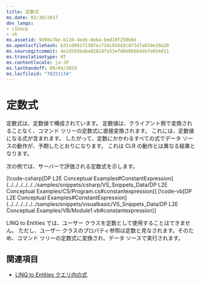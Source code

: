 ```yaml
---
title: 定数式
ms.date: 03/30/2017
dev_langs:
- csharp
- vb
ms.assetid: 9d98a7be-b110-4edb-8eba-bed10f250b6d
ms.openlocfilehash: b31cd881f1307ec734c026d3c873d7a650e19a20
ms.sourcegitcommit: 4e2d355baba82814fa53efd6b8bbb45bfe054d11
ms.translationtype: HT
ms.contentlocale: ja-JP
ms.lasthandoff: 09/04/2019
ms.locfileid: "70251134"
---
```

# <a name="constant-expressions"></a>定数式
定数式は、定数値で構成されています。 定数値は、クライアント側で変換されることなく、コマンド ツリーの定数式に直接変換されます。 これには、定数値になる式が含まれます。 したがって、定数にかかわるすべての式でデータ ソースの動作が、予期したとおりになります。 これは CLR の動作とは異なる結果となります。  
  
 次の例では、サーバーで評価される定数式を示します。  
  
 [!code-csharp[DP L2E Conceptual Examples#ConstantExpression](../../../../../../samples/snippets/csharp/VS_Snippets_Data/DP L2E Conceptual Examples/CS/Program.cs#constantexpression)]
 [!code-vb[DP L2E Conceptual Examples#ConstantExpression](../../../../../../samples/snippets/visualbasic/VS_Snippets_Data/DP L2E Conceptual Examples/VB/Module1.vb#constantexpression)]  
  
 LINQ to Entities では、ユーザー クラスを定数として使用することはできません。 ただし、ユーザー クラスのプロパティ参照は定数と見なされます。そのため、コマンド ツリーの定数式に変換され、データ ソースで実行されます。  
  
## <a name="see-also"></a>関連項目

- [LINQ to Entities クエリ内の式](expressions-in-linq-to-entities-queries.md)
